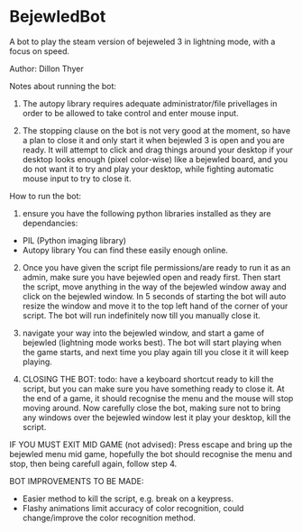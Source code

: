 # BejewledBot
A bot to play the steam version of bejeweled 3 in lightning mode, with a focus on speed.

Author: Dillon Thyer

Notes about running the bot:

1. The autopy library requires adequate administrator/file privellages in order to be allowed
to take control and enter mouse input.

2. The stopping clause on the bot is not very good at the moment, so have a plan to close it and
only start it when bejewled 3 is open and you are ready. It will attempt to click and drag things around
your desktop if your desktop looks enough (pixel color-wise) like a bejewled board, and you do not want it
to try and play your desktop, while fighting automatic mouse input to try to close it.



How to run the bot:

1. ensure you have the following python libraries installed as they are dependancies:
 - PIL (Python imaging library)
 - Autopy library
You can find these easily enough online.

2. Once you have given the script file permissions/are ready to run it as an admin, make sure you have bejewled open and ready first.
Then start the script, move anything in the way of the bejewled window away and click on the bejewled window. In 5 seconds of starting
the bot will auto resize the window and move it to the top left hand of the corner of your script. The bot will run indefinitely now till
you manually close it.

3. navigate your way into the bejewled window, and start a game of bejewled (lightning mode works best). The bot will start playing when
the game starts, and next time you play again till you close it it will keep playing.

4. CLOSING THE BOT: todo: have a keyboard shortcut ready to kill the script, but you can make sure you have something ready to close it.
At the end of a game, it should recognise the menu and the mouse will stop moving around. Now  carefully close the bot, making sure not to
bring any windows over the bejewled window lest it play your desktop, kill the script.

IF YOU MUST EXIT MID GAME (not advised):
Press escape and bring up the bejewled menu mid game, hopefully the bot should recognise the menu and stop, then being carefull again,
follow step 4.




BOT IMPROVEMENTS TO BE MADE:
- Easier method to kill the script, e.g. break on a keypress.
- Flashy animations limit accuracy of color recognition, could change/improve the color recognition method.

